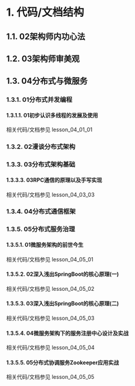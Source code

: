 # 1. 代码/文档结构

## 1.1. 02架构师内功心法
## 1.2. 03架构师审美观
## 1.3. 04分布式与微服务
### 1.3.1. 01分布式并发编程
#### 1.3.1.1. 01初步认识多线程的发展及使用
相关代码/文档参见 lesson_04_01_01
### 1.3.2. 02漫谈分布式架构
### 1.3.3. 03分布式架构基础

#### 1.3.3.3. 03RPC通信的原理以及手写实现
相关代码/文档参见 lesson_04_03_03
### 1.3.4. 04分布式通信框架
### 1.3.5. 05分布式服务治理
#### 1.3.5.1. 01微服务架构的前世今生
相关代码/文档参见 lesson_04_05_01
#### 1.3.5.2. 02深入浅出SpringBoot的核心原理(一)
相关代码/文档参见 lesson_04_05_02
#### 1.3.5.3. 03深入浅出SpringBoot的核心原理(二)
相关代码/文档参见 lesson_04_05_03
#### 1.3.5.4. 04微服务架构下的服务注册中心设计及实战
相关代码/文档参见 lesson_04_05_04
#### 1.3.5.5. 05分布式协调服务Zookeeper应用实战 
相关代码/文档参见 lesson_04_05_05


